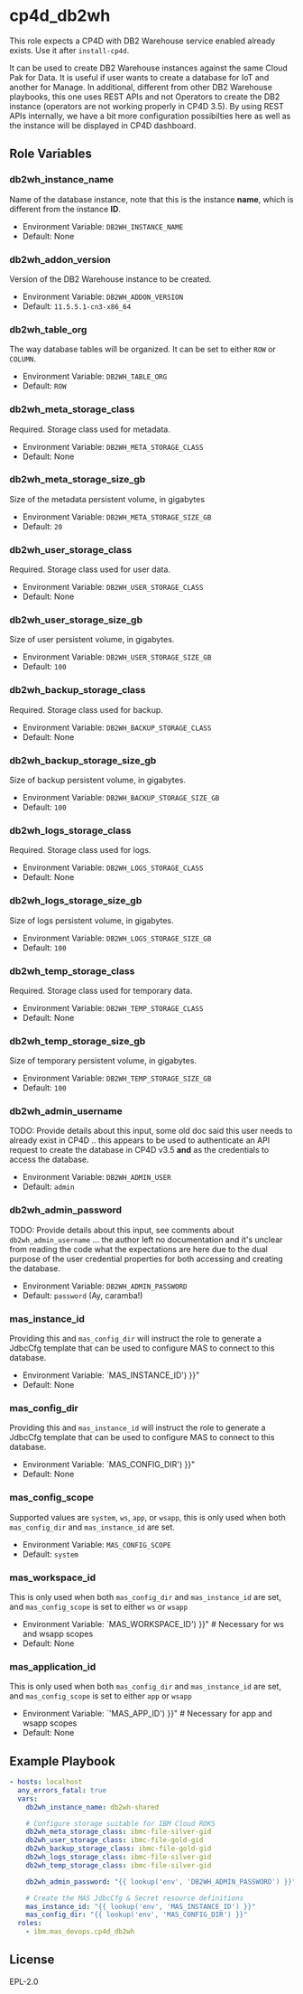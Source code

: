 cp4d_db2wh
==========

This role expects a CP4D with DB2 Warehouse service enabled already exists. Use it after `install-cp4d`.

It can be used to create DB2 Warehouse instances against the same Cloud Pak for Data. It is useful if user wants to create a database for IoT and another for Manage. In additional, different from other DB2 Warehouse playbooks, this one uses REST APIs and not Operators to create the DB2 instance (operators are not working properly in CP4D 3.5). By using REST APIs internally, we have a bit more configuration possibilties here as well as the instance will be displayed in CP4D dashboard.

Role Variables
--------------

### db2wh_instance_name
Name of the database instance, note that this is the instance **name**, which is different from the instance **ID**.

- Environment Variable: `DB2WH_INSTANCE_NAME`
- Default: None

### db2wh_addon_version
Version of the DB2 Warehouse instance to be created.

- Environment Variable: `DB2WH_ADDON_VERSION`
- Default: `11.5.5.1-cn3-x86_64`

### db2wh_table_org
The way database tables will be organized. It can be set to either `ROW` or `COLUMN`.

- Environment Variable: `DB2WH_TABLE_ORG`
- Default: `ROW`

### db2wh_meta_storage_class
Required.  Storage class used for metadata.

- Environment Variable: `DB2WH_META_STORAGE_CLASS`
- Default: None

### db2wh_meta_storage_size_gb
Size of the metadata persistent volume, in gigabytes

- Environment Variable: `DB2WH_META_STORAGE_SIZE_GB`
- Default: `20`

### db2wh_user_storage_class
Required.  Storage class used for user data.

- Environment Variable: `DB2WH_USER_STORAGE_CLASS`
- Default: None

### db2wh_user_storage_size_gb
Size of user persistent volume, in gigabytes.

- Environment Variable: `DB2WH_USER_STORAGE_SIZE_GB`
- Default: `100`

### db2wh_backup_storage_class
Required.  Storage class used for backup.

- Environment Variable: `DB2WH_BACKUP_STORAGE_CLASS`
- Default: None

### db2wh_backup_storage_size_gb
Size of backup persistent volume, in gigabytes.

- Environment Variable: `DB2WH_BACKUP_STORAGE_SIZE_GB`
- Default: `100`

### db2wh_logs_storage_class
Required.  Storage class used for logs.

- Environment Variable: `DB2WH_LOGS_STORAGE_CLASS`
- Default: None

### db2wh_logs_storage_size_gb
Size of logs persistent volume, in gigabytes.

- Environment Variable: `DB2WH_LOGS_STORAGE_SIZE_GB`
- Default: `100`

### db2wh_temp_storage_class
Required.  Storage class used for temporary data.

- Environment Variable: `DB2WH_TEMP_STORAGE_CLASS`
- Default: None

### db2wh_temp_storage_size_gb
Size of temporary persistent volume, in gigabytes.

- Environment Variable: `DB2WH_TEMP_STORAGE_SIZE_GB`
- Default: `100`

### db2wh_admin_username
TODO: Provide details about this input, some old doc said this user needs to already exist in CP4D .. this appears to be used to authenticate an API request to create the database in CP4D v3.5 **and** as the credentials to access the database.

- Environment Variable: `DB2WH_ADMIN_USER`
- Default: `admin`

### db2wh_admin_password
TODO: Provide details about this input, see comments about `db2wh_admin_username` ... the author left no documentation and it's unclear from reading the code what the expectations are here due to the dual purpose of the user credential properties for both accessing and creating the database.

- Environment Variable: `DB2WH_ADMIN_PASSWORD`
- Default: `password` (Ay, caramba!)

### mas_instance_id
Providing this and `mas_config_dir` will instruct the role to generate a JdbcCfg template that can be used to configure MAS to connect to this database.

- Environment Variable: `MAS_INSTANCE_ID') }}"
- Default: None

### mas_config_dir
Providing this and `mas_instance_id` will instruct the role to generate a JdbcCfg template that can be used to configure MAS to connect to this database.

- Environment Variable: `MAS_CONFIG_DIR') }}"
- Default: None

### mas_config_scope
Supported values are `system`, `ws`, `app`, or `wsapp`, this is only used when both `mas_config_dir` and `mas_instance_id` are set.

- Environment Variable: `MAS_CONFIG_SCOPE`
- Default: `system`

### mas_workspace_id
This is only used when both `mas_config_dir` and `mas_instance_id` are set, and `mas_config_scope` is set to either `ws` or `wsapp`

- Environment Variable: `MAS_WORKSPACE_ID') }}" # Necessary for ws and wsapp scopes
- Default: None

### mas_application_id
This is only used when both `mas_config_dir` and `mas_instance_id` are set, and `mas_config_scope` is set to either `app` or `wsapp`

- Environment Variable: `'MAS_APP_ID') }}" # Necessary for app and wsapp scopes
- Default: None


Example Playbook
----------------

```yaml
- hosts: localhost
  any_errors_fatal: true
  vars:
    db2wh_instance_name: db2wh-shared

    # Configure storage suitable for IBM Cloud ROKS
    db2wh_meta_storage_class: ibmc-file-silver-gid
    db2wh_user_storage_class: ibmc-file-gold-gid
    db2wh_backup_storage_class: ibmc-file-gold-gid
    db2wh_logs_storage_class: ibmc-file-silver-gid
    db2wh_temp_storage_class: ibmc-file-silver-gid

    db2wh_admin_password: "{{ lookup('env', 'DB2WH_ADMIN_PASSWORD') }}"

    # Create the MAS JdbcCfg & Secret resource definitions
    mas_instance_id: "{{ lookup('env', 'MAS_INSTANCE_ID') }}"
    mas_config_dir: "{{ lookup('env', 'MAS_CONFIG_DIR') }}"
  roles:
    - ibm.mas_devops.cp4d_db2wh
```

License
-------

EPL-2.0
